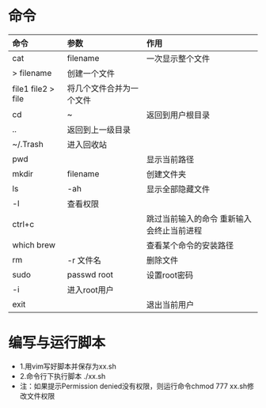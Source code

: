 
# 命令

命令|参数|作用
:-|:-|:-
cat|filename|一次显示整个文件
|> filename|创建一个文件
|file1 file2 > file|将几个文件合并为一个文件
cd|~|返回到用户根目录
|..|返回到上一级目录
|~/.Trash|进入回收站
pwd||显示当前路径
mkdir|filename|创建文件夹
ls|-ah|显示全部隐藏文件
|-l|查看权限
ctrl+c||跳过当前输入的命令 重新输入 会终止当前进程
which brew||查看某个命令的安装路径
rm |-r 文件名| 删除文件
sudo|passwd root |设置root密码
|-i |进入root用户
exit||退出当前用户

# 编写与运行脚本
- 1.用vim写好脚本并保存为xx.sh
- 2.命令行下执行脚本 ./xx.sh
- 注：如果提示Permission denied没有权限，则运行命令chmod 777 xx.sh修改文件权限
